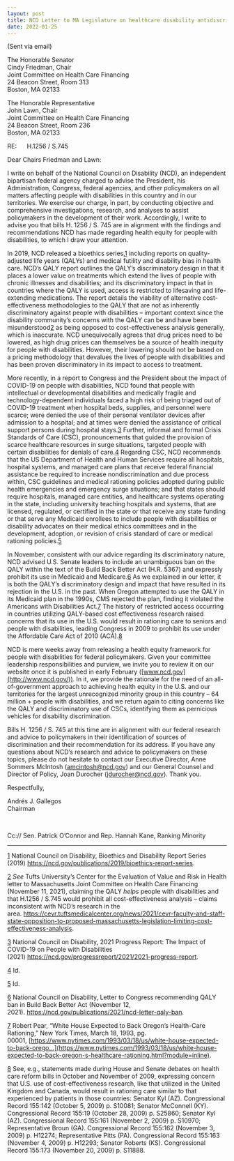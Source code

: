 ```yaml
---
layout: post
title: NCD Letter to MA Legislature on healthcare disability antidiscrimination bill
date: 2022-01-25
---
```

(Sent via email)

The Honorable Senator\
Cindy Friedman, Chair\
Joint Committee on Health Care Financing\
24 Beacon Street, Room 313\
Boston, MA 02133

The Honorable Representative\
John Lawn, Chair\
Joint Committee on Health Care Financing\
24 Beacon Street, Room 236\
Boston, MA 02133

RE:      H.1256 / S.745

Dear Chairs Friedman and Lawn:

I write on behalf of the National Council on Disability (NCD), an independent bipartisan federal agency charged to advise the President, his Administration, Congress, federal agencies, and other policymakers on all matters affecting people with disabilities in this country and in our territories. We exercise our charge, in part, by conducting objective and comprehensive investigations, research, and analyses to assist policymakers in the development of their work. Accordingly, I write to advise you that bills H. 1256 / S. 745 are in alignment with the findings and recommendations NCD has made regarding health equity for people with disabilities, to which I draw your attention.  

In 2019, NCD released a bioethics series,[1](https://ncd.gov/publications/2022/ncd-letter-ma-legislature-healthcare-disability-antidiscrimination-bill#_ftn1) including reports on quality-adjusted life years (QALYs) and medical futility and disability bias in health care. NCD’s QALY report outlines the QALY’s discriminatory design in that it places a lower value on treatments which extend the lives of people with chronic illnesses and disabilities; and its discriminatory impact in that in countries where the QALY is used, access is restricted to lifesaving and life-extending medications. The report details the viability of alternative cost-effectiveness methodologies to the QALY that are not as inherently discriminatory against people with disabilities – important context since the disability community’s concerns with the QALY can be and have been misunderstood[2](https://ncd.gov/publications/2022/ncd-letter-ma-legislature-healthcare-disability-antidiscrimination-bill#_ftn2) as being opposed to cost-effectiveness analysis generally, which is inaccurate. NCD unequivocally agrees that drug prices need to be lowered, as high drug prices can themselves be a source of health inequity for people with disabilities. However, their lowering should not be based on a pricing methodology that devalues the lives of people with disabilities and has been proven discriminatory in its impact to access to treatment.

More recently, in a report to Congress and the President about the impact of COVID-19 on people with disabilities, NCD found that people with intellectual or developmental disabilities and medically fragile and technology-dependent individuals faced a high risk of being triaged out of COVID-19 treatment when hospital beds, supplies, and personnel were scarce; were denied the use of their personal ventilator devices after admission to a hospital; and at times were denied the assistance of critical support persons during hospital stays.[3](https://ncd.gov/publications/2022/ncd-letter-ma-legislature-healthcare-disability-antidiscrimination-bill#_ftn3) Further, informal and formal Crisis Standards of Care (CSC), pronouncements that guided the provision of scarce healthcare resources in surge situations, targeted people with certain disabilities for denials of care.[4](https://ncd.gov/publications/2022/ncd-letter-ma-legislature-healthcare-disability-antidiscrimination-bill#_ftn4) Regarding CSC, NCD recommends that the US Department of Health and Human Services require all hospitals, hospital systems, and managed care plans that receive federal financial assistance be required to increase nondiscrimination and due process within, CSC guidelines and medical rationing policies adopted during public health emergencies and emergency surge situations; and that states should require hospitals, managed care entities, and healthcare systems operating in the state, including university teaching hospitals and systems, that are licensed, regulated, or certified in the state or that receive any state funding or that serve any Medicaid enrollees to include people with disabilities or disability advocates on their medical ethics committees and in the development, adoption, or revision of crisis standard of care or medical rationing policies.[5](https://ncd.gov/publications/2022/ncd-letter-ma-legislature-healthcare-disability-antidiscrimination-bill#_ftn5)

In November, consistent with our advice regarding its discriminatory nature, NCD advised U.S. Senate leaders to include an unambiguous ban on the QALY within the text of the Build Back Better Act (H.R. 5367) and expressly prohibit its use in Medicaid and Medicare.[6](https://ncd.gov/publications/2022/ncd-letter-ma-legislature-healthcare-disability-antidiscrimination-bill#_ftn6) As we explained in our letter, it is both the QALY’s discriminatory design and impact that have resulted in its rejection in the U.S. in the past. When Oregon attempted to use the QALY in its Medicaid plan in the 1990s, CMS rejected the plan, finding it violated the Americans with Disabilities Act.[7](https://ncd.gov/publications/2022/ncd-letter-ma-legislature-healthcare-disability-antidiscrimination-bill#_ftn7) The history of restricted access occurring in countries utilizing QALY-based cost effectiveness research raised concerns that its use in the U.S. would result in rationing care to seniors and people with disabilities, leading Congress in 2009 to prohibit its use under the Affordable Care Act of 2010 (ACA).[8](https://ncd.gov/publications/2022/ncd-letter-ma-legislature-healthcare-disability-antidiscrimination-bill#_ftn8)

NCD is mere weeks away from releasing a health equity framework for people with disabilities for federal policymakers. Given your committee leadership responsibilities and purview, we invite you to review it on our website once it is published in early February ([www.ncd.gov](http://www.ncd.gov/)). In it, we provide the rationale for the need of an all-of-government approach to achieving health equity in the U.S. and our territories for the largest unrecognized minority group in this country – 64 million + people with disabilities, and we return again to citing concerns like the QALY and discriminatory use of CSCs, identifying them as pernicious vehicles for disability discrimination.

Bills H. 1256 / S. 745 at this time are in alignment with our federal research and advice to policymakers in their identification of sources of discrimination and their recommendation for its address. If you have any questions about NCD’s research and advice to policymakers on these topics, please do not hesitate to contact our Executive Director, Anne Sommers McIntosh ([amcintosh@ncd.gov](mailto:amcintosh@ncd.gov)) and our General Counsel and Director of Policy, Joan Durocher ([jdurocher@ncd.gov](mailto:jdurocher@ncd.gov)). Thank you.

Respectfully,

Andrés J. Gallegos\
Chairman

 

Cc:// Sen. Patrick O’Connor and Rep. Hannah Kane, Ranking Minority



- - -

[1](https://ncd.gov/publications/2022/ncd-letter-ma-legislature-healthcare-disability-antidiscrimination-bill#_ftnref1) National Council on Disability, Bioethics and Disability Report Series (2019) <https://ncd.gov/publications/2019/bioethics-report-series>.

[2](https://ncd.gov/publications/2022/ncd-letter-ma-legislature-healthcare-disability-antidiscrimination-bill#_ftnref2) *See* Tufts University’s Center for the Evaluation of Value and Risk in Health letter to Massachusetts Joint Committee on Health Care Financing (November 11, 2021), claiming the QALY *helps* people with disabilities and that H.1256 / S.745 would prohibit all cost-effectiveness analysis – claims inconsistent with NCD’s research in the area. <https://cevr.tuftsmedicalcenter.org/news/2021/cevr-faculty-and-staff-state-opposition-to-proposed-massachusetts-legislation-limiting-cost-effectiveness-analysis>.  

[3](https://ncd.gov/publications/2022/ncd-letter-ma-legislature-healthcare-disability-antidiscrimination-bill#_ftnref3) National Council on Disability, 2021 Progress Report: The Impact of COVID-19 on People with Disabilities (2021) <https://ncd.gov/progressreport/2021/2021-progress-report>.

[4](https://ncd.gov/publications/2022/ncd-letter-ma-legislature-healthcare-disability-antidiscrimination-bill#_ftnref4) Id.

[5](https://ncd.gov/publications/2022/ncd-letter-ma-legislature-healthcare-disability-antidiscrimination-bill#_ftnref5) Id.

[6](https://ncd.gov/publications/2022/ncd-letter-ma-legislature-healthcare-disability-antidiscrimination-bill#_ftnref6) National Council on Disability, Letter to Congress recommending QALY ban in Build Back Better Act (November 12, 2021). <https://ncd.gov/publications/2021/ncd-letter-qaly-ban>.

[7](https://ncd.gov/publications/2022/ncd-letter-ma-legislature-healthcare-disability-antidiscrimination-bill#_ftnref7) Robert Pear, “White House Expected to Back Oregon’s Health-Care Rationing,” New York Times, March 18, 1993, pg. 00001, [https://www.nytimes.com/1993/03/18/us/white-house-expected-to-back-orego...](https://www.nytimes.com/1993/03/18/us/white-house-expected-to-back-oregon-s-healthcare-rationing.html?module=inline).

[8](https://ncd.gov/publications/2022/ncd-letter-ma-legislature-healthcare-disability-antidiscrimination-bill#_ftnref8) See, e.g., statements made during House and Senate debates on health care reform bills in October and November of 2009, expressing concern that U.S. use of cost-effectiveness research, like that utilized in the United Kingdom and Canada, would result in rationing care similar to that experienced by patients in those countries: Senator Kyl (AZ). Congressional Record 155:142 (October 5, 2009) p. S10081; Senator McConnell (KY). Congressional Record 155:19 (October 28, 2009) p. S25860; Senator Kyl (AZ). Congressional Record 155:161 (November 2, 2009) p. S10970; Representative Broun (GA). Congressional Record 155:162 (November 3, 2009) p. H12274; Representative Pitts (PA). Congressional Record 155:163 (November 4, 2009) p. H12293; Senator Roberts (KS). Congressional Record 155:173 (November 20, 2009) p. S11888.
